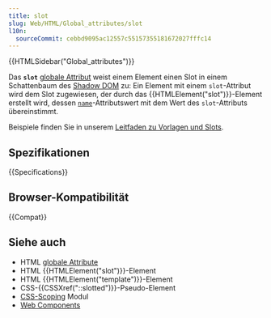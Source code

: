 ```yaml
---
title: slot
slug: Web/HTML/Global_attributes/slot
l10n:
  sourceCommit: cebbd9095ac12557c55157355181672027fffc14
---
```


{{HTMLSidebar("Global_attributes")}}

Das **`slot`** [globale Attribut](/de/docs/Web/HTML/Global_attributes) weist einem Element einen Slot in einem Schattenbaum des [Shadow DOM](/de/docs/Web/API/Web_components/Using_shadow_DOM) zu: Ein Element mit einem `slot`-Attribut wird dem Slot zugewiesen, der durch das {{HTMLElement("slot")}}-Element erstellt wird, dessen [`name`](/de/docs/Web/HTML/Element/slot#name)-Attributswert mit dem Wert des `slot`-Attributs übereinstimmt.

Beispiele finden Sie in unserem [Leitfaden zu Vorlagen und Slots](/de/docs/Web/API/Web_components/Using_templates_and_slots).

## Spezifikationen

{{Specifications}}

## Browser-Kompatibilität

{{Compat}}

## Siehe auch

- HTML [globale Attribute](/de/docs/Web/HTML/Global_attributes)
- HTML {{HTMLElement("slot")}}-Element
- HTML {{HTMLElement("template")}}-Element
- CSS-{{CSSXref("::slotted")}}-Pseudo-Element
- [CSS-Scoping](/de/docs/Web/CSS/CSS_scoping) Modul
- [Web Components](/de/docs/Web/API/Web_components)
